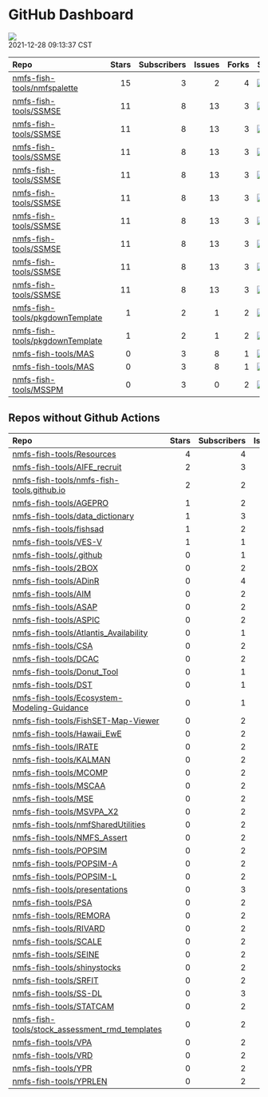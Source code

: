 GitHub Dashboard
================

![](https://github.com/nmfs-fish-tools/status/workflows/Render%20Status/badge.svg)  
2021-12-28 09:13:37 CST

| Repo                                                                                  | Stars | Subscribers | Issues | Forks | Status                                                                                                                                                                        | Commit                                                                                                                                                                               |
|:--------------------------------------------------------------------------------------|------:|------------:|-------:|------:|:------------------------------------------------------------------------------------------------------------------------------------------------------------------------------|:-------------------------------------------------------------------------------------------------------------------------------------------------------------------------------------|
| [nmfs-fish-tools/nmfspalette](https://github.com/nmfs-fish-tools/nmfspalette)         |    15 |           3 |      2 |     4 | [![](https://github.com/nmfs-fish-tools/nmfspalette/workflows/R-CMD-check/badge.svg)](https://github.com/nmfs-fish-tools/nmfspalette/actions/runs/926693874)                  | <a href="https://github.com/nmfs-fish-tools/nmfspalette/commit/7d656d8e94275d6abb2937dd6131ef5f8ee9248b" title="add NOAAlogo">7d656d</a>                                             |
| [nmfs-fish-tools/SSMSE](https://github.com/nmfs-fish-tools/SSMSE)                     |    11 |           8 |     13 |     3 | [![](https://github.com/nmfs-fish-tools/SSMSE/workflows/R-CMD-check/badge.svg)](https://github.com/nmfs-fish-tools/SSMSE/actions/runs/1409345113)                             | <a href="https://github.com/nmfs-fish-tools/SSMSE/commit/73f0bd09d10fb43576e4085996c3da9af688a5f7" title="bump version">73f0bd</a>                                                   |
| [nmfs-fish-tools/SSMSE](https://github.com/nmfs-fish-tools/SSMSE)                     |    11 |           8 |     13 |     3 | [![](https://github.com/nmfs-fish-tools/SSMSE/workflows/calc-coverage/badge.svg)](https://github.com/nmfs-fish-tools/SSMSE/actions/runs/1409345115)                           | <a href="https://github.com/nmfs-fish-tools/SSMSE/commit/73f0bd09d10fb43576e4085996c3da9af688a5f7" title="bump version">73f0bd</a>                                                   |
| [nmfs-fish-tools/SSMSE](https://github.com/nmfs-fish-tools/SSMSE)                     |    11 |           8 |     13 |     3 | [![](https://github.com/nmfs-fish-tools/SSMSE/workflows/call-r-cmd-check/badge.svg)](https://github.com/nmfs-fish-tools/SSMSE/actions/runs/1622913489)                        | <a href="https://github.com/nmfs-fish-tools/SSMSE/commit/a44ea43fddd269fb79d23a707e85327dd76c42a1" title="be more specific about when to run gh actions">a44ea4</a>                  |
| [nmfs-fish-tools/SSMSE](https://github.com/nmfs-fish-tools/SSMSE)                     |    11 |           8 |     13 |     3 | [![](https://github.com/nmfs-fish-tools/SSMSE/workflows/call-calc_coverage/badge.svg)](https://github.com/nmfs-fish-tools/SSMSE/actions/runs/1583317535)                      | <a href="https://github.com/nmfs-fish-tools/SSMSE/commit/a44ea43fddd269fb79d23a707e85327dd76c42a1" title="be more specific about when to run gh actions">a44ea4</a>                  |
| [nmfs-fish-tools/SSMSE](https://github.com/nmfs-fish-tools/SSMSE)                     |    11 |           8 |     13 |     3 | [![](https://github.com/nmfs-fish-tools/SSMSE/workflows/call-style/badge.svg)](https://github.com/nmfs-fish-tools/SSMSE/actions/runs/1454874035)                              | <a href="https://github.com/nmfs-fish-tools/SSMSE/commit/cd50bbd2b4d78dd5b590b33f1642b8943a8cde6f" title="Merge pull request #104 from nmfs-fish-tools/style-code">cd50bb</a>        |
| [nmfs-fish-tools/SSMSE](https://github.com/nmfs-fish-tools/SSMSE)                     |    11 |           8 |     13 |     3 | [![](https://github.com/nmfs-fish-tools/SSMSE/workflows/call-update-docs/badge.svg)](https://github.com/nmfs-fish-tools/SSMSE/actions/runs/1454874034)                        | <a href="https://github.com/nmfs-fish-tools/SSMSE/commit/cd50bbd2b4d78dd5b590b33f1642b8943a8cde6f" title="Merge pull request #104 from nmfs-fish-tools/style-code">cd50bb</a>        |
| [nmfs-fish-tools/SSMSE](https://github.com/nmfs-fish-tools/SSMSE)                     |    11 |           8 |     13 |     3 | [![](https://github.com/nmfs-fish-tools/SSMSE/workflows/update-bookdown/badge.svg)](https://github.com/nmfs-fish-tools/SSMSE/actions/runs/1555349607)                         | <a href="https://github.com/nmfs-fish-tools/SSMSE/commit/deea307be24382163513389fee327503b6faef8a" title="fix: manual build trigger for bookdown">deea30</a>                         |
| [nmfs-fish-tools/SSMSE](https://github.com/nmfs-fish-tools/SSMSE)                     |    11 |           8 |     13 |     3 | [![](https://github.com/nmfs-fish-tools/SSMSE/workflows/call-doc-and-style-r/badge.svg)](https://github.com/nmfs-fish-tools/SSMSE/actions/runs/1555336687)                    | <a href="https://github.com/nmfs-fish-tools/SSMSE/commit/deea307be24382163513389fee327503b6faef8a" title="fix: manual build trigger for bookdown">deea30</a>                         |
| [nmfs-fish-tools/SSMSE](https://github.com/nmfs-fish-tools/SSMSE)                     |    11 |           8 |     13 |     3 | [![](https://github.com/nmfs-fish-tools/SSMSE/workflows/Render%20README/badge.svg)](https://github.com/nmfs-fish-tools/SSMSE/actions/runs/1583317471)                         | <a href="https://github.com/nmfs-fish-tools/SSMSE/commit/a44ea43fddd269fb79d23a707e85327dd76c42a1" title="be more specific about when to run gh actions">a44ea4</a>                  |
| [nmfs-fish-tools/pkgdownTemplate](https://github.com/nmfs-fish-tools/pkgdownTemplate) |     1 |           2 |      1 |     2 | [![](https://github.com/nmfs-fish-tools/pkgdownTemplate/workflows/R-CMD-check/badge.svg)](https://github.com/nmfs-fish-tools/pkgdownTemplate/actions/runs/1364179316)         | <a href="https://github.com/nmfs-fish-tools/pkgdownTemplate/commit/aa4fd1982ed9c7bd08c5afce93519eef89252350" title="Rename build-pkgdown-site to build-pkgdown-site.yaml">aa4fd1</a> |
| [nmfs-fish-tools/pkgdownTemplate](https://github.com/nmfs-fish-tools/pkgdownTemplate) |     1 |           2 |      1 |     2 | [![](https://github.com/nmfs-fish-tools/pkgdownTemplate/workflows/update-pkgdown-site/badge.svg)](https://github.com/nmfs-fish-tools/pkgdownTemplate/actions/runs/1364179318) | <a href="https://github.com/nmfs-fish-tools/pkgdownTemplate/commit/aa4fd1982ed9c7bd08c5afce93519eef89252350" title="Rename build-pkgdown-site to build-pkgdown-site.yaml">aa4fd1</a> |
| [nmfs-fish-tools/MAS](https://github.com/nmfs-fish-tools/MAS)                         |     0 |           3 |      8 |     1 | [![](https://github.com/nmfs-fish-tools/MAS/workflows/C/C++%20CI/badge.svg)](https://github.com/nmfs-fish-tools/MAS/actions/runs/1127873648)                                  | <a href="https://github.com/nmfs-fish-tools/MAS/commit/6793e7ee28d8e2d98855adb1c15c3cb0875bb3cc" title="removed model comparison directory">6793e7</a>                               |
| [nmfs-fish-tools/MAS](https://github.com/nmfs-fish-tools/MAS)                         |     0 |           3 |      8 |     1 | [![](https://github.com/nmfs-fish-tools/MAS/workflows/C/C++%20CI/badge.svg)](https://github.com/nmfs-fish-tools/MAS/actions/runs/1127873649)                                  | <a href="https://github.com/nmfs-fish-tools/MAS/commit/6793e7ee28d8e2d98855adb1c15c3cb0875bb3cc" title="removed model comparison directory">6793e7</a>                               |
| [nmfs-fish-tools/MSSPM](https://github.com/nmfs-fish-tools/MSSPM)                     |     0 |           3 |      0 |     2 | [![](https://github.com/nmfs-fish-tools/MSSPM/workflows/pages-build-deployment/badge.svg)](https://github.com/nmfs-fish-tools/MSSPM/actions/runs/1605205492)                  | <a href="https://github.com/nmfs-fish-tools/MSSPM/commit/f5266ead889457c3958a059f7bd90d28d0f36cd6" title="Mods for 0.9.44">f5266e</a>                                                |

## Repos without Github Actions

| Repo                                                                                                                   | Stars | Subscribers | Issues | Forks |
|:-----------------------------------------------------------------------------------------------------------------------|------:|------------:|-------:|------:|
| [nmfs-fish-tools/Resources](https://github.com/nmfs-fish-tools/Resources)                                              |     4 |           4 |      2 |     3 |
| [nmfs-fish-tools/AIFE\_recruit](https://github.com/nmfs-fish-tools/AIFE_recruit)                                       |     2 |           3 |      0 |     0 |
| [nmfs-fish-tools/nmfs-fish-tools.github.io](https://github.com/nmfs-fish-tools/nmfs-fish-tools.github.io)              |     2 |           2 |      0 |     0 |
| [nmfs-fish-tools/AGEPRO](https://github.com/nmfs-fish-tools/AGEPRO)                                                    |     1 |           2 |      0 |     2 |
| [nmfs-fish-tools/data\_dictionary](https://github.com/nmfs-fish-tools/data_dictionary)                                 |     1 |           3 |      2 |     1 |
| [nmfs-fish-tools/fishsad](https://github.com/nmfs-fish-tools/fishsad)                                                  |     1 |           2 |      0 |     0 |
| [nmfs-fish-tools/VES-V](https://github.com/nmfs-fish-tools/VES-V)                                                      |     1 |           1 |      0 |     0 |
| [nmfs-fish-tools/.github](https://github.com/nmfs-fish-tools/.github)                                                  |     0 |           1 |      0 |     0 |
| [nmfs-fish-tools/2BOX](https://github.com/nmfs-fish-tools/2BOX)                                                        |     0 |           2 |      0 |     0 |
| [nmfs-fish-tools/ADinR](https://github.com/nmfs-fish-tools/ADinR)                                                      |     0 |           4 |      1 |     0 |
| [nmfs-fish-tools/AIM](https://github.com/nmfs-fish-tools/AIM)                                                          |     0 |           2 |      1 |     0 |
| [nmfs-fish-tools/ASAP](https://github.com/nmfs-fish-tools/ASAP)                                                        |     0 |           2 |      0 |     0 |
| [nmfs-fish-tools/ASPIC](https://github.com/nmfs-fish-tools/ASPIC)                                                      |     0 |           2 |      0 |     0 |
| [nmfs-fish-tools/Atlantis\_Availability](https://github.com/nmfs-fish-tools/Atlantis_Availability)                     |     0 |           1 |      0 |     0 |
| [nmfs-fish-tools/CSA](https://github.com/nmfs-fish-tools/CSA)                                                          |     0 |           2 |      0 |     0 |
| [nmfs-fish-tools/DCAC](https://github.com/nmfs-fish-tools/DCAC)                                                        |     0 |           2 |      0 |     0 |
| [nmfs-fish-tools/Donut\_Tool](https://github.com/nmfs-fish-tools/Donut_Tool)                                           |     0 |           1 |      0 |     0 |
| [nmfs-fish-tools/DST](https://github.com/nmfs-fish-tools/DST)                                                          |     0 |           1 |      0 |     0 |
| [nmfs-fish-tools/Ecosystem-Modeling-Guidance](https://github.com/nmfs-fish-tools/Ecosystem-Modeling-Guidance)          |     0 |           1 |      0 |     0 |
| [nmfs-fish-tools/FishSET-Map-Viewer](https://github.com/nmfs-fish-tools/FishSET-Map-Viewer)                            |     0 |           2 |      4 |     0 |
| [nmfs-fish-tools/Hawaii\_EwE](https://github.com/nmfs-fish-tools/Hawaii_EwE)                                           |     0 |           2 |      0 |     0 |
| [nmfs-fish-tools/IRATE](https://github.com/nmfs-fish-tools/IRATE)                                                      |     0 |           2 |      0 |     0 |
| [nmfs-fish-tools/KALMAN](https://github.com/nmfs-fish-tools/KALMAN)                                                    |     0 |           2 |      0 |     0 |
| [nmfs-fish-tools/MCOMP](https://github.com/nmfs-fish-tools/MCOMP)                                                      |     0 |           2 |      0 |     0 |
| [nmfs-fish-tools/MSCAA](https://github.com/nmfs-fish-tools/MSCAA)                                                      |     0 |           2 |      0 |     1 |
| [nmfs-fish-tools/MSE](https://github.com/nmfs-fish-tools/MSE)                                                          |     0 |           2 |      0 |     0 |
| [nmfs-fish-tools/MSVPA\_X2](https://github.com/nmfs-fish-tools/MSVPA_X2)                                               |     0 |           2 |      0 |     0 |
| [nmfs-fish-tools/nmfSharedUtilities](https://github.com/nmfs-fish-tools/nmfSharedUtilities)                            |     0 |           2 |      0 |     2 |
| [nmfs-fish-tools/NMFS\_Assert](https://github.com/nmfs-fish-tools/NMFS_Assert)                                         |     0 |           2 |      0 |     0 |
| [nmfs-fish-tools/POPSIM](https://github.com/nmfs-fish-tools/POPSIM)                                                    |     0 |           2 |      0 |     0 |
| [nmfs-fish-tools/POPSIM-A](https://github.com/nmfs-fish-tools/POPSIM-A)                                                |     0 |           2 |      0 |     0 |
| [nmfs-fish-tools/POPSIM-L](https://github.com/nmfs-fish-tools/POPSIM-L)                                                |     0 |           2 |      0 |     0 |
| [nmfs-fish-tools/presentations](https://github.com/nmfs-fish-tools/presentations)                                      |     0 |           3 |      0 |     0 |
| [nmfs-fish-tools/PSA](https://github.com/nmfs-fish-tools/PSA)                                                          |     0 |           2 |      0 |     0 |
| [nmfs-fish-tools/REMORA](https://github.com/nmfs-fish-tools/REMORA)                                                    |     0 |           2 |      0 |     1 |
| [nmfs-fish-tools/RIVARD](https://github.com/nmfs-fish-tools/RIVARD)                                                    |     0 |           2 |      0 |     0 |
| [nmfs-fish-tools/SCALE](https://github.com/nmfs-fish-tools/SCALE)                                                      |     0 |           2 |      0 |     0 |
| [nmfs-fish-tools/SEINE](https://github.com/nmfs-fish-tools/SEINE)                                                      |     0 |           2 |      0 |     0 |
| [nmfs-fish-tools/shinystocks](https://github.com/nmfs-fish-tools/shinystocks)                                          |     0 |           2 |      0 |     0 |
| [nmfs-fish-tools/SRFIT](https://github.com/nmfs-fish-tools/SRFIT)                                                      |     0 |           2 |      0 |     0 |
| [nmfs-fish-tools/SS-DL](https://github.com/nmfs-fish-tools/SS-DL)                                                      |     0 |           3 |      0 |     0 |
| [nmfs-fish-tools/STATCAM](https://github.com/nmfs-fish-tools/STATCAM)                                                  |     0 |           2 |      0 |     0 |
| [nmfs-fish-tools/stock\_assessment\_rmd\_templates](https://github.com/nmfs-fish-tools/stock_assessment_rmd_templates) |     0 |           2 |      0 |     0 |
| [nmfs-fish-tools/VPA](https://github.com/nmfs-fish-tools/VPA)                                                          |     0 |           2 |      0 |     0 |
| [nmfs-fish-tools/VRD](https://github.com/nmfs-fish-tools/VRD)                                                          |     0 |           2 |      0 |     0 |
| [nmfs-fish-tools/YPR](https://github.com/nmfs-fish-tools/YPR)                                                          |     0 |           2 |      0 |     0 |
| [nmfs-fish-tools/YPRLEN](https://github.com/nmfs-fish-tools/YPRLEN)                                                    |     0 |           2 |      0 |     0 |
